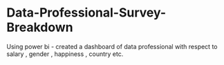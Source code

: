 # Data-Professional-Survey-Breakdown
Using power bi - created a dashboard of data professional with respect to salary , gender , happiness , country etc. 
